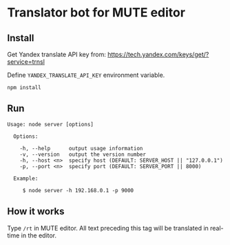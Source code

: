 # Translator bot for MUTE editor

## Install
Get Yandex translate API key from: https://tech.yandex.com/keys/get/?service=trnsl

Define `YANDEX_TRANSLATE_API_KEY` environment variable.

```
npm install
```

## Run
```
Usage: node server [options]

  Options:

    -h, --help      output usage information
    -v, --version   output the version number
    -h, --host <n>  specify host (DEFAULT: SERVER_HOST || "127.0.0.1")
    -p, --port <n>  specify port (DEFAULT: SERVER_PORT || 8000)

  Example:

     $ node server -h 192.168.0.1 -p 9000
```

## How it works
Type `/rt` in MUTE editor. All text preceding this tag will be translated
in real-time in the editor.
